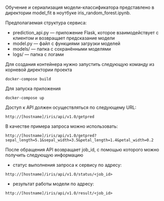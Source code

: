 Обучение и сериализация модели-классификатора представлено в директории model_fit в ноутбуке iris_random_forest.ipynb.

Предполагаемая структура сервиса:

- prediction_api.py — приложение Flask, которое взаимодействует с клиентом и возвращает предсказание модели
- model.py — файл с функциями загрузки моделей
- models/ — папка с сохранёнными моделями
- logs/ — папка с логами

Для создания контейнера нужно запустить следующую команду из корневой директории проекта

`docker-compose build`

Для запуска приложения

`docker-compose up`

Доступ к API должен осуществляться по следующему URL:

`http://[hostname]/iris/api/v1.0/getpred`

В качестве примера запроса можно использовать:

`http://[hostname]/iris/api/v1.0/getpred?sepal_length=5.1&sepal_width=3.5&petal_length=1.4&petal_width=0.2`

После обращения API возвращает job_id, с помощью которого можно получить следующую информацию

- статус выполнения запроса к сервису по адресу:

`http://[hostname]/iris/api/v1.0/status/<job_id>`

- результат работы модели по адресу:

`http://[hostname]/iris/api/v1.0/result/<job_id>`
